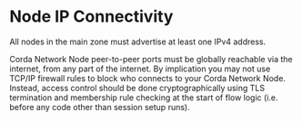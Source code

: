 # Node IP Connectivity

All nodes in the main zone must advertise at least one IPv4 address.

Corda Network Node peer-to-peer ports must be globally reachable via the internet, from any part of the internet. By implication you may not use TCP/IP firewall rules to block who connects to your Corda Network Node. Instead, access control should be done cryptographically using TLS termination and membership rule checking at the start of flow logic (i.e. before any code other than session setup runs).
